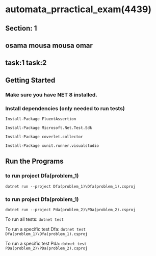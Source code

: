 # automata_prractical_exam(4439)
## Section: 1
## osama mousa mousa omar
## task:1       task:2

## Getting Started
### Make sure you have NET 8 installed. 

### Install dependencies (only needed to run tests) 

 
 ``` Install-Package FluentAssertion ```
 
``` Install-Package Microsoft.Net.Test.Sdk ```

``` Install-Package coverlet.collector ```

 ``` Install-Package xunit.runner.visualstudio ```


## Run the Programs
### to run project Dfa(problem_1)
``` dotnet run --project Dfa(problem_1)\Dfa(problem_1).csproj  ```

### to run project Dfa(problem_1)

``` dotnet run --project Pda(problem_2)\PDa(problem_2).csproj ```

 To run all tests: ``` dotnet test ```
 
To run a specific test Dfa: ```dotnet test Dfa(problem_1)\Dfa(problem_1).csproj ```

To run a specific test Pda: ``` dotnet test PDa(problem_2)\PDa(problem_2).csproj ```
